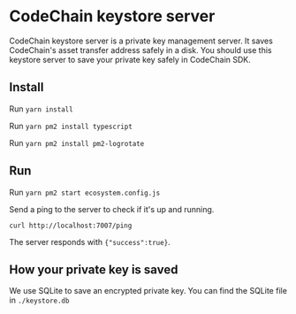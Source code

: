 CodeChain keystore server
==========================

CodeChain keystore server is a private key management server. It saves CodeChain's asset transfer address safely in a disk. You should use this keystore server to save your private key safely in CodeChain SDK.

Install
--------

Run `yarn install`

Run `yarn pm2 install typescript`

Run `yarn pm2 install pm2-logrotate`

Run
--------

Run `yarn pm2 start ecosystem.config.js`

Send a ping to the server to check if it's up and running.

```
curl http://localhost:7007/ping
```

The server responds with `{"success":true}`.

How your private key is saved
-------------------

We use SQLite to save an encrypted private key. You can find the SQLite file in `./keystore.db`
